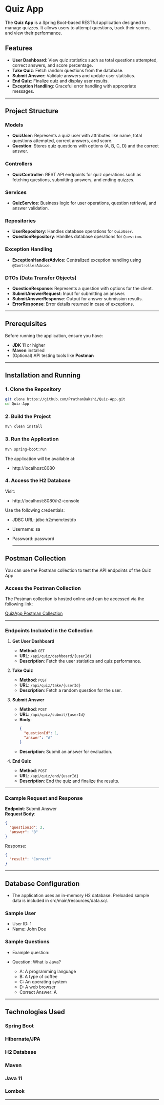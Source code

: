 # Quiz App

The **Quiz App** is a Spring Boot-based RESTful application designed to manage quizzes. It allows users to attempt questions, track their scores, and view their performance.

## Features

- **User Dashboard**: View quiz statistics such as total questions attempted, correct answers, and score percentage.
- **Take Quiz**: Fetch random questions from the database.
- **Submit Answer**: Validate answers and update user statistics.
- **End Quiz**: Finalize quiz and display user results.
- **Exception Handling**: Graceful error handling with appropriate messages.

---

## Project Structure

### Models
- **QuizUser**: Represents a quiz user with attributes like name, total questions attempted, correct answers, and score.
- **Question**: Stores quiz questions with options (A, B, C, D) and the correct answer.

### Controllers
- **QuizController**: REST API endpoints for quiz operations such as fetching questions, submitting answers, and ending quizzes.

### Services
- **QuizService**: Business logic for user operations, question retrieval, and answer validation.

### Repositories
- **UserRepository**: Handles database operations for `QuizUser`.
- **QuestionRepository**: Handles database operations for `Question`.

### Exception Handling
- **ExceptionHandlerAdvice**: Centralized exception handling using `@ControllerAdvice`.

### DTOs (Data Transfer Objects)
- **QuestionResponse**: Represents a question with options for the client.
- **SubmitAnswerRequest**: Input for submitting an answer.
- **SubmitAnswerResponse**: Output for answer submission results.
- **ErrorResponse**: Error details returned in case of exceptions.

---

## Prerequisites

Before running the application, ensure you have:
- **JDK 11** or higher
- **Maven** installed
- (Optional) API testing tools like **Postman**

---

## Installation and Running

### 1. Clone the Repository
```bash
git clone https://github.com/PrathamBakshi/Quiz-App.git
cd Quiz-App
```
### 2. Build the Project
```bash
mvn clean install
```
### 3. Run the Application
```bash
mvn spring-boot:run
```
The application will be available at:
- http://localhost:8080

### 4. Access the H2 Database
Visit:
- http://localhost:8080/h2-console

Use the following credentials:

- JDBC URL: jdbc:h2:mem:testdb
- Username: sa
- Password: password
  
  ---
## Postman Collection

You can use the Postman collection to test the API endpoints of the Quiz App.

### Access the Postman Collection

The Postman collection is hosted online and can be accessed via the following link:

[QuizApp Postman Collection](https://api.postman.com/collections/29138285-52781ab3-e68d-4749-ad5b-f866404d04ef?access_key=PMAT-01JE6PXCNYGH42PTBZ79C4GCVP)

---
### Endpoints Included in the Collection

1. **Get User Dashboard**
   - **Method**: `GET`
   - **URL**: `/api/quiz/dashboard/{userId}`
   - **Description**: Fetch the user statistics and quiz performance.

2. **Take Quiz**
   - **Method**: `POST`
   - **URL**: `/api/quiz/take/{userId}`
   - **Description**: Fetch a random question for the user.

3. **Submit Answer**
   - **Method**: `POST`
   - **URL**: `/api/quiz/submit/{userId}`
   - **Body**:
     ```json
     {
       "questionId": 1,
       "answer": "A"
     }
     ```
   - **Description**: Submit an answer for evaluation.

4. **End Quiz**
   - **Method**: `POST`
   - **URL**: `/api/quiz/end/{userId}`
   - **Description**: End the quiz and finalize the results.

---

### Example Request and Response

**Endpoint**: Submit Answer  
**Request Body**:
```json
{
  "questionId": 2,
  "answer": "B"
}
```
Response:

```json
{
  "result": "Correct"
}
```

  ---
## Database Configuration
- The application uses an in-memory H2 database. Preloaded sample data is included in src/main/resources/data.sql.

### Sample User
- User ID: 1
- Name: John Doe
### Sample Questions
- Example question:

- Question: What is Java?
  - A: A programming language
  - B: A type of coffee
  - C: An operating system
  - D: A web browser
  - Correct Answer: A
---

## Technologies Used
### Spring Boot
### Hibernate/JPA
### H2 Database
### Maven
### Java 11
### Lombok
---


